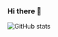 ### Hi there 👋

![GitHub stats](https://github-readme-stats.vercel.app/api?username=kimjunsung04&show_icons=true&theme=dark)
